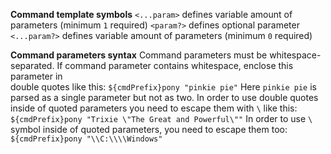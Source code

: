 **Command template symbols**
`<...param>` defines variable amount of parameters (minimum `1` required)
`<param?>` defines optional parameter
`<...param?>` defines variable amount of parameters (minimum `0` required)

**Command parameters syntax**
Command parameters must be whitespace-separated. 
If command parameter contains whitespace, enclose this parameter in  
double quotes like this: 
```${cmdPrefix}pony "pinkie pie"```
Here `pinkie pie` is parsed as a single parameter but not as two. 
In order to use double quotes inside of quoted parameters you  need to 
escape them with `\` like this: 
```${cmdPrefix}pony "Trixie \"The Great and Powerful\""``` 
In order to use `\` symbol inside of quoted parameters, you need to escape them too: 
```${cmdPrefix}pony "\\C:\\\\Windows"```